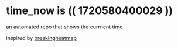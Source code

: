 # time_now is (( 1720580400029 ))

an automated repo that shows the currnent time

inspired by [breakingheatmap](https://github.com/breakingheatmap/breakingheatmap)